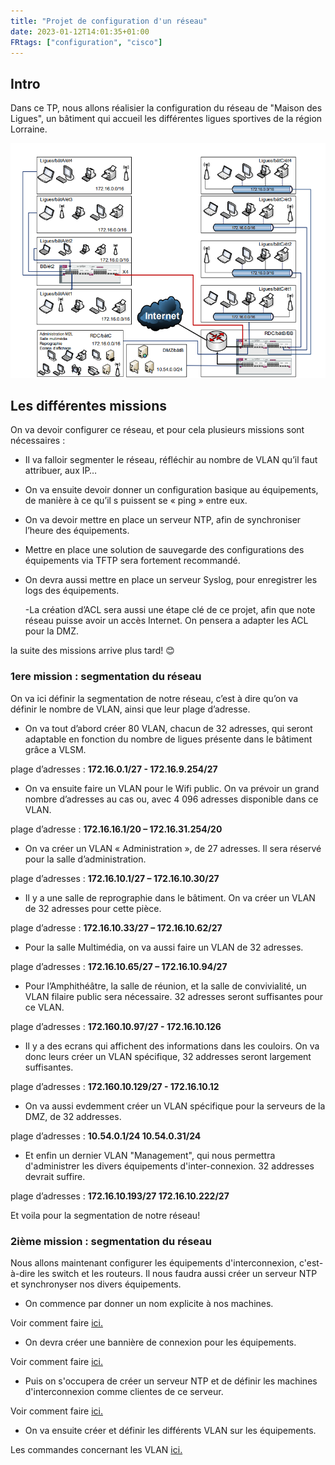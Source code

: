 ```yaml
---
title: "Projet de configuration d'un réseau"
date: 2023-01-12T14:01:35+01:00
FRtags: ["configuration", "cisco"]
---
```


## Intro ##

Dans ce TP, nous allons réalisier la configuration du réseau de "Maison des Ligues", un bâtiment qui accueil les différentes ligues sportives de la région Lorraine.

![shema_reseau](/images/M2L/shema_reseau.png)

## Les différentes missions ##

On va devoir configurer ce réseau, et pour cela plusieurs missions sont nécessaires :

- Il va falloir segmenter le réseau, réfléchir au nombre de VLAN qu’il faut attribuer, aux IP…

- On va ensuite devoir donner un configuration basique au équipements, de manière à ce qu’il s puissent se « ping » entre eux.

- On va devoir mettre en place un serveur NTP, afin de synchroniser l’heure des équipements.

- Mettre en place une solution de sauvegarde des configurations des équipements via TFTP sera fortement recommandé.

- On devra aussi mettre en place un serveur Syslog, pour enregistrer les logs des équipements.

    -La création d’ACL sera aussi une étape clé de ce projet, afin que note réseau puisse avoir un accès Internet. On pensera a adapter les ACL pour la DMZ.

la suite des missions arrive plus tard! 😊

### 1ere mission : segmentation du réseau ###

On va ici définir la segmentation de notre réseau, c’est à dire qu’on va définir le nombre de VLAN, ainsi que leur plage d’adresse.

- On va tout d’abord créer 80 VLAN, chacun de 32 adresses, qui seront adaptable en fonction du nombre de ligues présente dans le bâtiment grâce a VLSM.

plage d’adresses : **172.16.0.1/27 - 172.16.9.254/27**

- On va ensuite faire un VLAN pour le Wifi public. On va prévoir un grand nombre d’adresses au cas ou, avec 4 096 adresses disponible dans ce VLAN.

plage d’adresse : **172.16.16.1/20 – 172.16.31.254/20**

- On va créer un VLAN « Administration », de 27 adresses. Il sera réservé pour la salle d’administration.

plage d’adresses : **172.16.10.1/27 – 172.16.10.30/27**

- Il y a une salle de reprographie dans le bâtiment. On va créer un VLAN de 32 adresses pour cette pièce.

plage d’adresse : **172.16.10.33/27 – 172.16.10.62/27**

- Pour la salle Multimédia, on va aussi faire un VLAN de 32 adresses.

plage d’adresses : **172.16.10.65/27 – 172.16.10.94/27**

- Pour l’Amphithéâtre, la salle de réunion, et la salle de convivialité, un VLAN filaire public sera nécessaire. 32 adresses seront suffisantes pour ce VLAN.

plage d’adresses : **172.160.10.97/27 - 172.16.10.126**

- Il y a des ecrans qui affichent des informations dans les couloirs. On va donc leurs créer un VLAN spécifique, 32 addresses seront largement suffisantes.

plage d’adresses : **172.160.10.129/27 - 172.16.10.12**

- On va aussi evdemment créer un VLAN spécifique pour la serveurs de la DMZ, de 32 addresses.

plage d’adresses : **10.54.0.1/24 10.54.0.31/24**

- Et enfin un dernier VLAN "Management", qui nous permettra d'administrer les divers équipements d'inter-connexion. 32 addresses devrait suffire.

plage d’adresses : **172.16.10.193/27 172.16.10.222/27**

Et voila pour la segmentation de notre réseau!

### 2ième mission : segmentation du réseau ###

Nous allons maintenant configurer les équipements d'interconnexion, c'est-à-dire les switch et les routeurs. Il nous faudra aussi créer un serveur NTP et synchronyser nos divers équipements.

- On commence par donner un nom explicite à nos machines.

Voir comment faire [ici.](https://thomasgarden.netlify.app/fiches/cisco/ios/donner-un-nom-a-un-equipement/)

- On devra créer une bannière de connexion pour les équipements.

Voir comment faire [ici.](https://thomasgarden.netlify.app/fiches/cisco/ios/configurer-un-banniere-sur-ios/)

- Puis on s'occupera de créer un serveur NTP et de définir les machines d'interconnexion comme clientes de ce serveur.

Voir comment faire [ici.](/fr/notes/ntp)

- On va ensuite créer et définir les différents VLAN sur les équipements. 

Les commandes concernant les VLAN [ici.](https://thomasgarden.netlify.app/fiches/cisco/vlan/les-commandes-de-vlan-sur-ios/)

